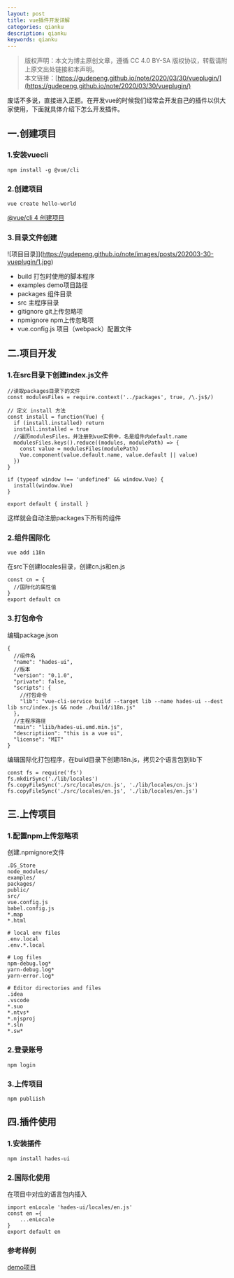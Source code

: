 ```yaml
---
layout: post
title: vue插件开发详解
categories: qianku
description: qianku
keywords: qianku
---
```

>版权声明：本文为博主原创文章，遵循 CC 4.0 BY-SA 版权协议，转载请附上原文出处链接和本声明。  
本文链接：[https://gudepeng.github.io/note/2020/03/30/vueplugin/](https://gudepeng.github.io/note/2020/03/30/vueplugin/)

废话不多说，直接进入正题。在开发vue的时候我们经常会开发自己的插件以供大家使用，下面就具体介绍下怎么开发插件。

## 一.创建项目
### 1.安装vuecli
```
npm install -g @vue/cli
```
### 2.创建项目
```
vue create hello-world
```
[@vue/cli 4 创建项目](https://cli.vuejs.org/zh/guide/creating-a-project.html#vue-create)
### 3.目录文件创建
![项目目录]](https://gudepeng.github.io/note/images/posts/202003-30-vueplugin/1.jpg)
* build 打包时使用的脚本程序
* examples demo项目路径
* packages 组件目录
* src 主程序目录
* gitignore git上传忽略项
* npmignore npm上传忽略项
* vue.config.js 项目（webpack）配置文件

## 二.项目开发
### 1.在src目录下创建index.js文件
```
//读取packages目录下的文件
const modulesFiles = require.context('../packages', true, /\.js$/)

// 定义 install 方法
const install = function(Vue) {
  if (install.installed) return
  install.installed = true
  //遍历modulesFiles，并注册到vue实例中，名是组件内default.name
  modulesFiles.keys().reduce((modules, modulePath) => {
    const value = modulesFiles(modulePath)
    Vue.component(value.default.name, value.default || value)
  })
}

if (typeof window !== 'undefined' && window.Vue) {
  install(window.Vue)
}

export default { install }
```
这样就会自动注册packages下所有的组件

### 2.组件国际化
```
vue add i18n
```
在src下创建locales目录，创建cn.js和en.js
```
const cn = {
  //国际化的属性值
}
export default cn
```

### 3.打包命令
编辑package.json
```
{  
  //组件名
  "name": "hades-ui",
  //版本
  "version": "0.1.0",
  "private": false,
  "scripts": {
    //打包命令
    "lib": "vue-cli-service build --target lib --name hades-ui --dest lib src/index.js && node ./build/i18n.js"
  },
  //主程序路径
  "main": "liib/hades-ui.umd.min.js",
  "descriptiion": "this is a vue ui",
  "license": "MIT"
}
```
编辑国际化打包程序，在build目录下创建i18n.js，拷贝2个语言包到lib下
```
const fs = require('fs')
fs.mkdirSync('./lib/locales')
fs.copyFileSync('./src/locales/cn.js', './lib/locales/cn.js')
fs.copyFileSync('./src/locales/en.js', './lib/locales/en.js')
```
## 三.上传项目
### 1.配置npm上传忽略项
创建.npmignore文件
```
.DS_Store
node_modules/
examples/
packages/
public/
src/
vue.config.js
babel.config.js
*.map
*.html

# local env files
.env.local
.env.*.local

# Log files
npm-debug.log*
yarn-debug.log*
yarn-error.log*

# Editor directories and files
.idea
.vscode
*.suo
*.ntvs*
*.njsproj
*.sln
*.sw*
```
### 2.登录账号
```
npm login
```
### 3.上传项目
```
npm publiish
```

## 四.插件使用
### 1.安装插件
```
npm install hades-ui
```
### 2.国际化使用
在项目中对应的语言包内插入
```
import enLocale 'hades-ui/locales/en.js'
const en ={
    ...enLocale
}
export default en
```

### 参考样例
[demo项目](https://github.com/gudepeng/hades-ui)
